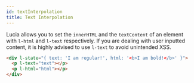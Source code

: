 ```yaml
---
id: textInterpolation
title: Text Interpolation
---
```


Lucia allows you to set the `innerHTML` and the `textContent` of an element with `l-html` and `l-text` respectively. If you are dealing with user inputted content, it is highly advised to use `l-text` to avoid unintended XSS.

```html
<div l-state="{ text: 'I am regular!', html: '<b>I am bold!</b>' }">
  <p l-text="text"></p>
  <p l-html="html"></p>
</div>
```
